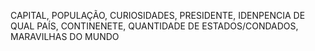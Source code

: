 CAPITAL, POPULAÇÃO, CURIOSIDADES, PRESIDENTE, IDENPENCIA DE QUAL PAÍS, CONTINENETE, QUANTIDADE DE ESTADOS/CONDADOS, MARAVILHAS DO MUNDO